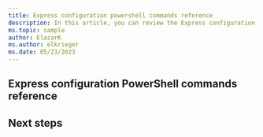 ```yaml
---
title: Express configuration powershell commands reference
description: In this article, you can review the Express configuration PowerShell commands reference and copy example scripts to use in your environments.
ms.topic: sample
author: ElazarK
ms.author: elkrieger
ms.date: 05/23/2023
---
```


## Express configuration PowerShell commands reference

## Next steps
